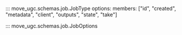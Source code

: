 ::: move_ugc.schemas.job.JobType
    options:
        members: ["id", "created", "metadata", "client", "outputs", "state", "take"]

::: move_ugc.schemas.job.JobOptions